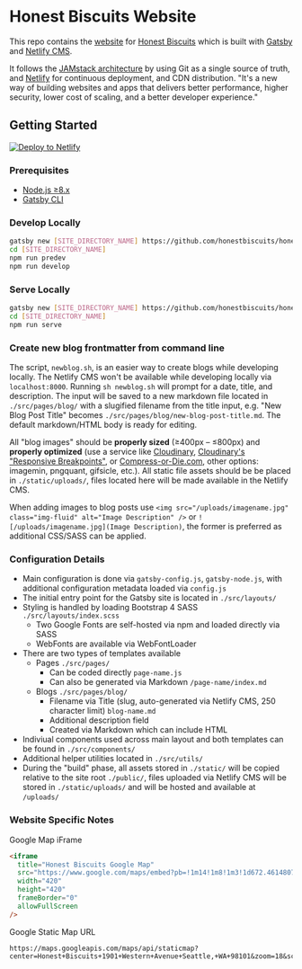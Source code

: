 # Honest Biscuits Website
This repo contains the [website](https://honest-biscuits.netlify.com) for [Honest Biscuits](https://honestbiscuits.com) which is built with [Gatsby](https://www.gatsbyjs.org/) and [Netlify CMS](https://netlifycms.org).

It follows the [JAMstack architecture](https://jamstack.org) by using Git as a single source of truth, and [Netlify](https://netlify.com) for continuous deployment, and CDN distribution. "It's a new way of building websites and apps that delivers better performance, higher security, lower cost of scaling, and a better developer experience."

## Getting Started
[![Deploy to Netlify](https://www.netlify.com/img/deploy/button.svg)](https://app.netlify.com/start/deploy?repository=https://github.com/honestbiscuits/honestbiscuits-gbn)

### Prerequisites
* [Node.js ≥8.x](https://nodejs.org/en/download/releases/)
* [Gatsby CLI](https://www.gatsbyjs.org/docs/)

### Develop Locally

```sh
gatsby new [SITE_DIRECTORY_NAME] https://github.com/honestbiscuits/honestbiscuits/
cd [SITE_DIRECTORY_NAME]
npm run predev
npm run develop
```

### Serve Locally
```sh
gatsby new [SITE_DIRECTORY_NAME] https://github.com/honestbiscuits/honestbiscuits/
cd [SITE_DIRECTORY_NAME]
npm run serve
```

### Create new blog frontmatter from command line
The script, `newblog.sh`, is an easier way to create blogs while developing locally. The Netlify CMS won't be available while developing locally via `localhost:8000`. Running `sh newblog.sh` will prompt for a date, title, and description. The input will be saved to a new markdown file located in `./src/pages/blog/` with a slugified filename from the title input, e.g. "New Blog Post Title" becomes `./src/pages/blog/new-blog-post-title.md`. The default markdown/HTML body is ready for editing.

All "blog images" should be **properly sized** (≥400px – ≤800px) and **properly optimized** (use a service like [Cloudinary](https://demo.cloudinary.com/auto-quality), [Cloudinary's "Responsive Breakpoints"](http://www.responsivebreakpoints.com/), or [Compress-or-Die.com](https://compress-or-die.com/), other options: imagemin, pngquant, gifsicle, etc.). All static file assets should be be placed in `./static/uploads/`, files located here will be made available in the Netlify CMS.

When adding images to blog posts use `<img src="/uploads/imagename.jpg" class="img-fluid" alt="Image Description" />` or `![/uploads/imagename.jpg](Image Description)`, the former is preferred as additional CSS/SASS can be applied.

### Configuration Details
* Main configuration is done via `gatsby-config.js`, `gatsby-node.js`, with additional configuration metadata loaded via `config.js`
* The initial entry point for the Gatsby site is located in `./src/layouts/`
* Styling is handled by loading Bootstrap 4 SASS `./src/layouts/index.scss`
  - Two Google Fonts are self-hosted via npm and loaded directly via SASS
  - WebFonts are available via WebFontLoader
* There are two types of templates available
  - Pages `./src/pages/`
    - Can be coded directly `page-name.js`
    - Can also be generated via Markdown `/page-name/index.md`
  - Blogs `./src/pages/blog/`
    - Filename via Title (slug, auto-generated via Netlify CMS, 250 character limit) `blog-name.md`
    - Additional description field
    - Created via Markdown which can include HTML
* Indiviual components used across main layout and both templates can be found in `./src/components/`
* Additional helper utilities located in `./src/utils/`
* During the "build" phase, all assets stored in `./static/` will be copied relative to the site root `./public/`, files uploaded via Netlify CMS will be stored in `./static/uploads/` and will be hosted and available at `/uploads/`

### Website Specific Notes

Google Map iFrame
```html
<iframe
  title="Honest Biscuits Google Map"
  src="https://www.google.com/maps/embed?pb=!1m14!1m8!1m3!1d672.4614807614115!2d-122.34354181599461!3d47.60968556929725!3m2!1i1024!2i768!4f13.1!3m3!1m2!1s0x54906ab257f7d301%3A0x5b7dedb1cdfd9c2c!2sHonest+Biscuits!5e0!3m2!1sen!2sus!4v1523337276653"
  width="420"
  height="420"
  frameBorder="0"
  allowFullScreen
/>
```

Google Static Map URL
```
https://maps.googleapis.com/maps/api/staticmap?center=Honest+Biscuits+1901+Western+Avenue+Seattle,+WA+98101&zoom=18&scale=2&size=420x420
```
